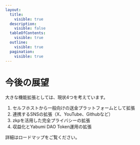 ```yaml
---
layout:
  title:
    visible: true
  description:
    visible: false
  tableOfContents:
    visible: true
  outline:
    visible: true
  pagination:
    visible: true
---
```


# 今後の展望

大きな機能拡張としては、現状4つを考えています。

1. セルフホストから一般向けの送金プラットフォームとして拡張
2. 連携するSNSの拡張（X、YouTube、Githubなど）
3. zkpを活用した完全プライバシーの拡張
4. 収益化とYabumi DAO Token運用の拡張

詳細はロードマップをご覧ください。
